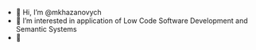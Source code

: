 - 👋 Hi, I’m @mkhazanovych
- 👀 I’m interested in application of Low Code Software Development and Semantic Systems
- 🌱
<!---
mkhazanovych/mkhazanovych is a ✨ special ✨ repository because its `README.md` (this file) appears on your GitHub profile.
You can click the Preview link to take a look at your changes.
--->
